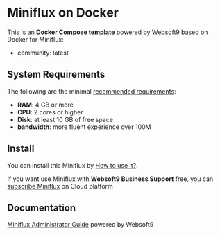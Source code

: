 # Miniflux on Docker  

This is an **[Docker Compose template](https://github.com/Websoft9/docker-library)** powered by [Websoft9](https://www.websoft9.com) based on Docker for Miniflux:


 - community:  latest


## System Requirements

The following are the minimal [recommended requirements](https://miniflux.app):

* **RAM**: 4 GB or more
* **CPU**: 2 cores or higher
* **Disk**: at least 10 GB of free space
* **bandwidth**: more fluent experience over 100M  

## Install

You can install this Miniflux by [How to use it?](https://github.com/Websoft9/docker-library#how-to-use-it).   

If you want use Miniflux with **Websoft9 Business Support** free, you can [subscribe Miniflux](https://www.websoft9.com/apps) on Cloud platform

## Documentation

[Miniflux Administrator Guide](https://support.websoft9.com/docs/miniflux) powered by Websoft9